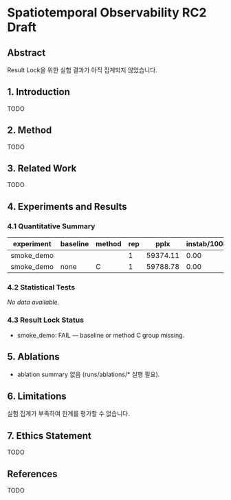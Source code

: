 # Spatiotemporal Observability RC2 Draft

## Abstract
Result Lock을 위한 실험 결과가 아직 집계되지 않았습니다.

## 1. Introduction
TODO

## 2. Method
TODO

## 3. Related Work
TODO

## 4. Experiments and Results
### 4.1 Quantitative Summary
| experiment | baseline | method | rep | pplx | instab/100k | ttr | invoke | accept | proxy_gap | wasted_flops |
|--- | --- | --- | --- | --- | --- | --- | --- | --- | --- | ---|
| smoke_demo |  |  | 1 | 59374.11 | 0.00 | 0.00 | 0.00 | 0.00 | 0.00 | 0.00 |
| smoke_demo | none | C | 1 | 59788.78 | 0.00 | 0.00 | 0.00 | 0.00 | 0.00 | 0.00 |

### 4.2 Statistical Tests
_No data available._

### 4.3 Result Lock Status
- smoke_demo: FAIL — baseline or method C group missing.

## 5. Ablations
- ablation summary 없음 (runs/ablations/* 실행 필요).

## 6. Limitations
실험 집계가 부족하여 한계를 평가할 수 없습니다.

## 7. Ethics Statement
TODO

## References
TODO
